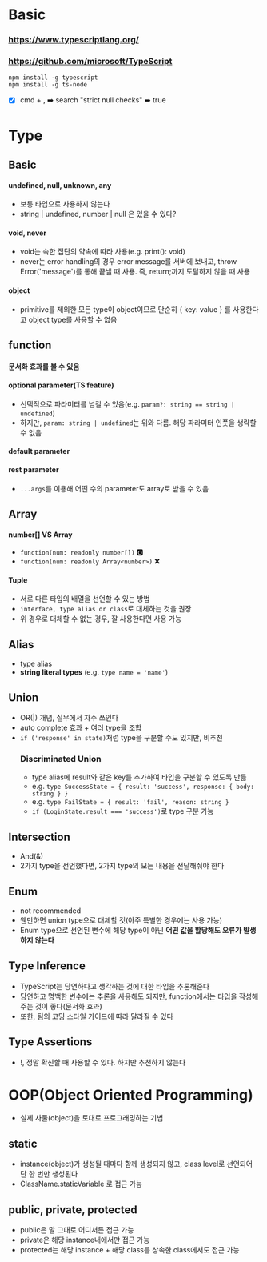 # Basic
### https://www.typescriptlang.org/
### https://github.com/microsoft/TypeScript
```
npm install -g typescript
npm install -g ts-node 
```
- [x] cmd + , ➡️ search "strict null checks" ➡️ true

# Type

## Basic
#### undefined, null, unknown, any
- 보통 타입으로 사용하지 않는다
- string | undefined, number | null 은 있을 수 있다?
#### void, never
- void는 속한 집단의 약속에 따라 사용(e.g. print(): void)
- never는 error handling의 경우 error message를 서버에 보내고, throw Error('message')를 통해 끝낼 때 사용. 즉, return;까지 도달하지 않을 때 사용
#### object
- primitive를 제외한 모든 type이 object이므로 단순히 { key: value } 를 사용한다고 object type를 사용할 수 없음

## function
#### 문서화 효과를 볼 수 있음

#### optional parameter(TS feature)
- 선택적으로 파라미터를 넘길 수 있음(e.g. ``param?: string == string | undefined``)
- 하지만, ``param: string | undefined``는 위와 다름. 해당 파라미터 인풋을 생략할 수 없음
#### default parameter
#### rest parameter
- ``...args``를 이용해 어떤 수의 parameter도 array로 받을 수 있음

## Array

#### number[] VS Array<number>
- ``function(num: readonly number[])`` 🅾️
- ``function(num: readonly Array<number>)`` ❌

#### Tuple
- 서로 다른 타입의 배열을 선언할 수 있는 방법
- ``interface, type alias or class``로 대체하는 것을 권장
- 위 경우로 대체할 수 없는 경우, 잘 사용한다면 사용 가능

## Alias
- type alias
- **string literal types** (e.g. ``type name = 'name'``)

## Union
- OR(|) 개념, 실무에서 자주 쓰인다
- auto complete 효과 + 여러 type을 조합
- ``if ('response' in state)``처럼 type을 구분할 수도 있지만, 비추천
  ### Discriminated Union
  - type alias에 result와 같은 key를 추가하여 타입을 구분할 수 있도록 만듦
  - e.g. ``type SuccessState = { result: 'success', response: { body: string } }``
  - e.g. ``type FailState = { result: 'fail', reason: string }``
  - ``if (LoginState.result === 'success')``로 type 구분 가능

## Intersection
- And(&)
- 2가지 type을 선언했다면, 2가지 type의 모든 내용을 전달해줘야 한다

## Enum
- not recommended
- 웬만하면 union type으로 대체할 것(아주 특별한 경우에는 사용 가능)
- Enum type으로 선언된 변수에 해당 type이 아닌 **어떤 값을 할당해도 오류가 발생하지 않는다**

## Type Inference
- TypeScript는 당연하다고 생각하는 것에 대한 타입을 추론해준다
- 당연하고 명백한 변수에는 추론을 사용해도 되지만, function에서는 타입을 작성해주는 것이 좋다(문서화 효과)
- 또한, 팀의 코딩 스타일 가이드에 따라 달라질 수 있다

## Type Assertions
- !, 정말 확신할 때 사용할 수 있다. 하지만 추천하지 않는다

# OOP(Object Oriented Programming)
- 실제 사물(object)을 토대로 프로그래밍하는 기법

## static
- instance(object)가 생성될 때마다 함께 생성되지 않고, class level로 선언되어 단 한 번만 생성된다
- ClassName.staticVariable 로 접근 가능

## public, private, protected
- public은 말 그대로 어디서든 접근 가능
- private은 해당 instance내에서만 접근 가능
- protected는 해당 instance + 해당 class를 상속한 class에서도 접근 가능